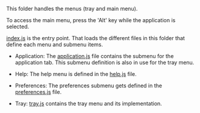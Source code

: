 This folder handles the menus (tray and main menu).

To access the main menu, press the 'Alt' key while the application is selected.

[index.js](index.js) is the entry point. That loads the different files in this folder that define each menu and submenu items.

* Application: The [application.js](application.js) file contains the submenu for the application tab. This submenu definition is also in use for the tray menu.

* Help: The help menu is defined in the [help.js](help.js) file.

* Preferences: The preferences submenu gets defined in the [preferences.js](preferences.js) file. 

* Tray: [tray.js](tray.js) contains the tray menu and its implementation.